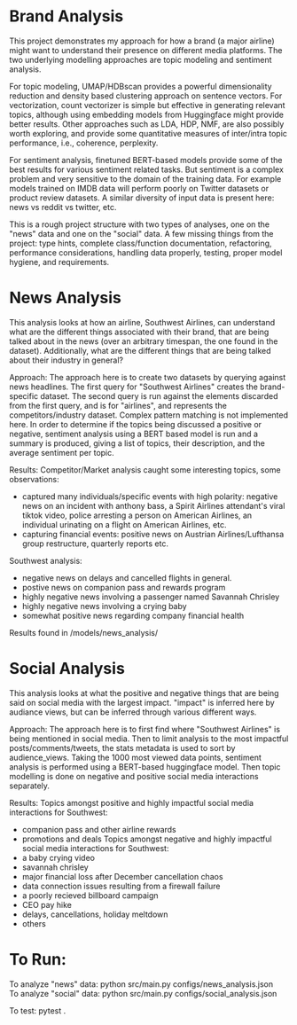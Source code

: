 # Brand Analysis

This project demonstrates my approach for how a brand (a major airline) might want to understand their presence on different media platforms. The two underlying modelling approaches are topic modeling and sentiment analysis. 

For topic modeling, UMAP/HDBscan provides a powerful dimensionality reduction and density based clustering approach on sentence vectors. For vectorization, count vectorizer is simple but effective in generating relevant topics, although using embedding models from Huggingface might provide better results. Other approaches such as LDA, HDP, NMF, are also possibly worth exploring, and provide some quantitative measures of inter/intra topic performance, i.e., coherence, perplexity. 

For sentiment analysis, finetuned BERT-based models provide some of the best results for various sentiment related tasks. But sentiment is a complex problem and very sensitive to the domain of the training data. For example models trained on IMDB data will perform poorly on Twitter datasets or product review datasets. A similar diversity of input data is present here: news vs reddit vs twitter, etc. 

This is a rough project structure with two types of analyses, one on the "news" data and one on the "social" data. A few missing things from the project: type hints, complete class/function documentation, refactoring, performance considerations, handling data properly, testing, proper model hygiene, and requirements.

# News Analysis

This analysis looks at how an airline, Southwest Airlines, can understand what are the different things associated with their brand, that are being talked about in the news (over an arbitrary timespan, the one found in the dataset). Additionally, what are the different things that are being talked about their industry in general?

Approach: The approach here is to create two datasets by querying against news headlines. The first query for "Southwest Airlines" creates the brand-specific dataset. The second query is run against the elements discarded from the first query, and is for "airlines", and represents the competitors/industry dataset. Complex pattern matching is not implemented here. In order to determine if the topics being discussed a positive or negative, sentiment analysis using a BERT based model is run and a summary is produced, giving a list of topics, their description, and the average sentiment per topic. 

Results: 
Competitor/Market analysis caught some interesting topics, some observations:
- captured many individuals/specific events with high polarity: negative news on an incident with anthony bass, a Spirit Airlines attendant's viral tiktok video, police arresting a person on American Airlines, an individual urinating on a flight on American Airlines, etc. 
- capturing financial events: positive news on Austrian Airlines/Lufthansa group restructure, quarterly reports etc. 

Southwest analysis:
- negative news on delays and cancelled flights in general.
- postive news on companion pass and rewards program
- highly negative news involving a passenger named Savannah Chrisley
- highly negative news involving a crying baby
- somewhat positive news regarding company financial health

Results found in /models/news_analysis/


# Social Analysis
This analysis looks at what the positive and negative things that are being said on social media with the largest impact. "impact" is inferred here by audiance views, but can be inferred through various different ways. 

Approach: The approach here is to first find where "Southwest Airlines" is being mentioned in social media. Then to limit analysis to the most impactful posts/comments/tweets, the stats metadata is used to sort by audience_views. Taking the 1000 most viewed data points, sentiment analysis is performed using a BERT-based huggingface model. Then topic modelling is done on negative and positive social media interactions separately. 

Results:
Topics amongst positive and highly impactful social media interactions for Southwest:
- companion pass and other airline rewards
- promotions and deals
Topics amongst negative and highly impactful social media interactions for Southwest:
- a baby crying video
- savannah chrisley
- major financial loss after December cancellation chaos
- data connection issues resulting from a firewall failure
- a poorly recieved billboard campaign
- CEO pay hike
- delays, cancellations, holiday meltdown
- others

# To Run:
To analyze "news" data: python src/main.py configs/news_analysis.json   
To analyze "social" data: python src/main.py configs/social_analysis.json  

To test: pytest .

